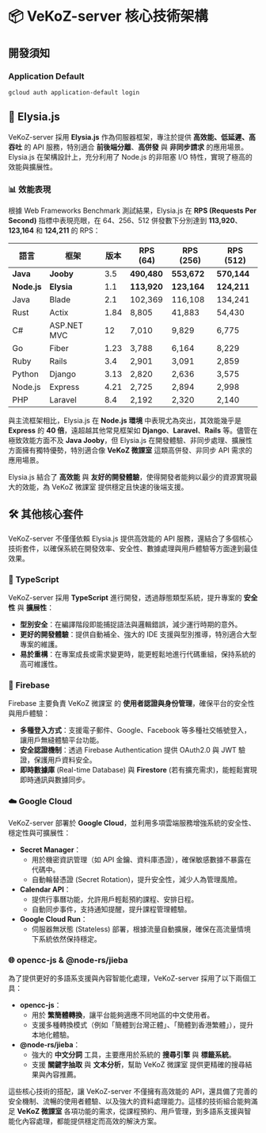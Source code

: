 # 📦 VeKoZ-server 核心技術架構

## 開發須知

### Application Default

```bs
gcloud auth application-default login
```

## 🚀 Elysia.js

VeKoZ-server 採用 **Elysia.js** 作為伺服器框架，專注於提供 **高效能、低延遲、高吞吐** 的 API 服務，特別適合 **前後端分離**、**高併發** 與 **非同步請求** 的應用場景。Elysia.js 在架構設計上，充分利用了 Node.js 的非阻塞 I/O 特性，實現了極高的效能與擴展性。

### 📊 效能表現

根據 Web Frameworks Benchmark 測試結果，Elysia.js 在 **RPS (Requests Per Second)** 指標中表現亮眼，在 64、256、512 併發數下分別達到 **113,920**、**123,164** 和 **124,211** 的 RPS：

| 語言       | 框架           | 版本 | RPS (64) | RPS (256) | RPS (512) |
|------------|----------------|-------|----------|-----------|-----------|
| **Java**   | **Jooby**      | 3.5   | **490,480** | **553,672** | **570,144** |
| **Node.js** | **Elysia**     | 1.1   | **113,920** | **123,164** | **124,211** |
| Java       | Blade          | 2.1   | 102,369  | 116,108   | 134,241   |
| Rust       | Actix          | 1.84  | 8,805    | 41,883    | 54,430    |
| C#         | ASP.NET MVC    | 12    | 7,010    | 9,829     | 6,775     |
| Go         | Fiber          | 1.23  | 3,788    | 6,164     | 8,229     |
| Ruby       | Rails          | 3.4   | 2,901    | 3,091     | 2,859     |
| Python     | Django         | 3.13  | 2,820    | 2,636     | 3,575     |
| Node.js    | Express        | 4.21  | 2,725    | 2,894     | 2,998     |
| PHP        | Laravel        | 8.4   | 2,192    | 2,320     | 2,140     |

與主流框架相比，Elysia.js 在 **Node.js 環境** 中表現尤為突出，其效能幾乎是 **Express** 的 **40 倍**，遠超越其他常見框架如 **Django**、**Laravel**、**Rails** 等。儘管在極致效能方面不及 **Java Jooby**，但 Elysia.js 在開發體驗、非同步處理、擴展性方面擁有獨特優勢，特別適合像 **VeKoZ 微課室** 這類高併發、非同步 API 需求的應用場景。

Elysia.js 結合了 **高效能** 與 **友好的開發體驗**，使得開發者能夠以最少的資源實現最大的效能，為 VeKoZ 微課室 提供穩定且快速的後端支援。

## 🛠️ 其他核心套件

VeKoZ-server 不僅僅依賴 Elysia.js 提供高效能的 API 服務，還結合了多個核心技術套件，以確保系統在開發效率、安全性、數據處理與用戶體驗等方面達到最佳效果。

### 🧠 **TypeScript**

VeKoZ-server 採用 **TypeScript** 進行開發，透過靜態類型系統，提升專案的 **安全性** 與 **擴展性**：

- **型別安全**：在編譯階段即能捕捉語法與邏輯錯誤，減少運行時期的意外。
- **更好的開發體驗**：提供自動補全、強大的 IDE 支援與型別推導，特別適合大型專案的維護。
- **易於重構**：在專案成長或需求變更時，能更輕鬆地進行代碼重組，保持系統的高可維護性。

### 🔐 **Firebase**

Firebase 主要負責 VeKoZ 微課室 的 **使用者認證與身份管理**，確保平台的安全性與用戶體驗：

- **多種登入方式**：支援電子郵件、Google、Facebook 等多種社交帳號登入，讓用戶無縫體驗平台功能。
- **安全認證機制**：透過 Firebase Authentication 提供 OAuth2.0 與 JWT 驗證，保護用戶資料安全。
- **即時數據庫** (Real-time Database) 與 **Firestore** (若有擴充需求)，能輕鬆實現即時通訊與數據同步。

### ☁️ **Google Cloud**

VeKoZ-server 部署於 **Google Cloud**，並利用多項雲端服務增強系統的安全性、穩定性與可擴展性：

- **Secret Manager**：
  - 用於機密資訊管理（如 API 金鑰、資料庫憑證），確保敏感數據不暴露在代碼中。
  - 自動輪替憑證 (Secret Rotation)，提升安全性，減少人為管理風險。
- **Calendar API**：
  - 提供行事曆功能，允許用戶輕鬆預約課程、安排日程。
  - 自動同步事件，支持通知提醒，提升課程管理體驗。
- **Google Cloud Run**：
  - 伺服器無狀態 (Stateless) 部署，根據流量自動擴展，確保在高流量情境下系統依然保持穩定。

### 🌐 **opencc-js & @node-rs/jieba**

為了提供更好的多語系支援與內容智能化處理，VeKoZ-server 採用了以下兩個工具：

- **opencc-js**：
  - 用於 **繁簡體轉換**，讓平台能夠適應不同地區的中文使用者。
  - 支援多種轉換模式（例如「簡體到台灣正體」、「簡體到香港繁體」），提升本地化體驗。
- **@node-rs/jieba**：
  - 強大的 **中文分詞** 工具，主要應用於系統的 **搜尋引擎** 與 **標籤系統**。
  - 支援 **關鍵字抽取** 與 **文本分析**，幫助 VeKoZ 微課室 提供更精確的搜尋結果與內容推薦。

這些核心技術的搭配，讓 VeKoZ-server 不僅擁有高效能的 API，還具備了完善的安全機制、流暢的使用者體驗、以及強大的資料處理能力。這樣的技術組合能夠滿足 **VeKoZ 微課室** 各項功能的需求，從課程預約、用戶管理，到多語系支援與智能化內容處理，都能提供穩定而高效的解決方案。
